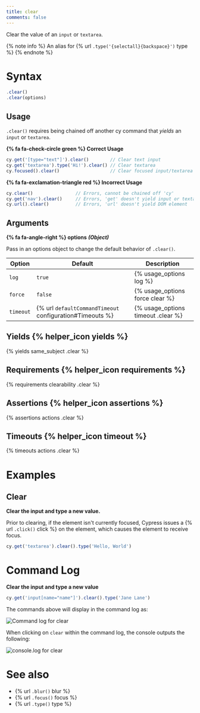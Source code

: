 ```yaml
---
title: clear
comments: false
---
```


Clear the value of an `input` or `textarea`.

{% note info %}
An alias for {% url `.type('{selectall}{backspace}')` type %}
{% endnote %}

# Syntax

```javascript
.clear()
.clear(options)
```

## Usage

`.clear()` requires being chained off another cy command that *yields* an `input` or `textarea`.

**{% fa fa-check-circle green %} Correct Usage**

```javascript
cy.get('[type="text"]').clear()        // Clear text input
cy.get('textarea').type('Hi!').clear() // Clear textarea
cy.focused().clear()                   // Clear focused input/textarea
```

**{% fa fa-exclamation-triangle red %} Incorrect Usage**

```javascript
cy.clear()                // Errors, cannot be chained off 'cy'
cy.get('nav').clear()     // Errors, 'get' doesn't yield input or textarea
cy.url().clear()          // Errors, 'url' doesn't yield DOM element
```

## Arguments

**{% fa fa-angle-right %} options**  ***(Object)***

Pass in an options object to change the default behavior of `.clear()`.

Option | Default | Description
--- | --- | ---
`log` | `true` | {% usage_options log %}
`force` | `false` | {% usage_options force clear %}
`timeout` | {% url `defaultCommandTimeout` configuration#Timeouts %} | {% usage_options timeout .clear %}

## Yields {% helper_icon yields %}

{% yields same_subject .clear %}

## Requirements {% helper_icon requirements %}

{% requirements clearability .clear %}

## Assertions {% helper_icon assertions %}

{% assertions actions .clear %}

## Timeouts {% helper_icon timeout %}

{% timeouts actions .clear %}

# Examples

## Clear

**Clear the input and type a new value.**

Prior to clearing, if the element isn't currently focused, Cypress issues a {% url `.click()` click %} on the element, which causes the element to receive focus.

```javascript
cy.get('textarea').clear().type('Hello, World')
```

# Command Log

**Clear the input and type a new value**

```javascript
cy.get('input[name="name"]').clear().type('Jane Lane')
```

The commands above will display in the command log as:

![Command log for clear](/img/api/clear/clear-input-in-cypress.png)

When clicking on `clear` within the command log, the console outputs the following:

![console.log for clear](/img/api/clear/one-input-cleared-in-tests.png)

# See also

- {% url `.blur()` blur %}
- {% url `.focus()` focus %}
- {% url `.type()` type %}
